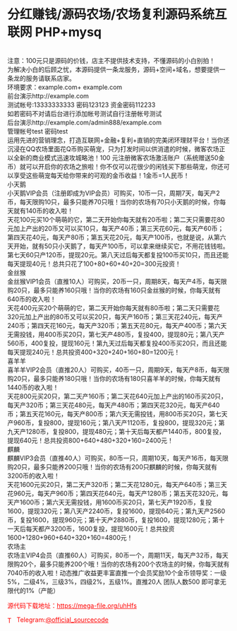 # 分红赚钱/源码农场/农场复利源码系统互联网 PHP+mysq

<br>注意：100元只是源码的价钱，店主不提供技术支持，不懂源码的小白别拍！<br>为解决小白的后顾之忧，本源码提供一条龙服务，源码+空间+域名，想要提供一条龙的服务请联系店家。<br>环境要求：example.com+ example.com<br>前台演示http://example.com<br>测试帐号:13333333333 密码123123 资金密码112233<br>如若密码不对请后台进行添加帐号测试自行注册帐号测试<br>后台演示http://example.com/admin888/example.com<br>管理帐号test 密码test<br>运用先进的营销理念，打造互联网+金融+复利+直销的完美闭环理财平台！当你还沉浸在QQ农场里面花Q币购买萌宠，只为打发时间以供消遣的时候，微客农场正以全新的商业模式迅速攻城略池！100 元注册微客农场激活账户（系统赠送50金币）就可以开启你的农场之旅啦！你不仅可以花很少的闲钱买下那些萌宠，你还可以享受这些萌宠每天给你带来的可观的金币收益！1金币=1人民币！<br>小天鹅<br>小天鹅VIP会员（注册即成为VIP会员）可购买，10币一只，周期7天，每天产2币，每天限购10只，最多只能养70只哦！当你的农场有70只小天鹅的时候，你每天就有140币的收入啦！<br>天花100元买10个萌萌的它，第二天开始你每天就有20币啦；第二天只需要花80元加上产出的20币又可以买10只，每天产40币；第三天花60元，每天产60币；第四天花40元，每天产80币；第五天花20元，每天产100币，也就是说，从第六天开始，就有50只小天鹅了，每天产100币，可以拿来继续买它，不用花钱钱啦。第七天60只产120币，提现20元。第八天过后每天都复投100币买10只，而且还能每天提现40元！总共只花了100+80+60+40+20=300元投资！<br>金丝猴<br>金丝猴VIP1会员（直推10人）可购买，20币一只，周期8天，每天产4币，每天限购20只，最多只能养160只哦！当你的农场有160只金丝猴的时候，你每天就有640币的收入啦！<br>天花400元买20个萌萌的它，第二天开始你每天就有80币啦；第二天只需要花320元加上产出的80币又可以买20只，每天产160币；第三天花240元，每天产240币；第四天花160元，每天产320币；第五天花80元，每天产400币；第六天无需投钱，用400币买20只，第七天产480币，复投400，提现80元；第八天产560币，400复投，提现160元！第九天过后每天都复投400币买20只，而且还能每天提现240元！总共投资400+320+240+160+80=1200元！<br>喜羊羊<br>喜羊羊VIP2会员（直推20人）可购买，40币一只，周期9天，每天产8币，每天限购20只，最多只能养180只哦！当你的农场有180只喜羊羊的时候，你每天就有1440币的收入啦！<br>天花800元买20只，第二天产160币；第二天花640元加上产出的160币买20只，每天产320币；第三天花480元，每天产480币；第四天花320元，每天产640币；第五天花160元，每天产800币；第六天无需投钱，用800币买20只，第七天产960币，复投800，提现160元；第八天产1120币，复投800，提现320元；第九天产1280币，复投800，提现480元；第十天后每天都产1440币，800复投，提现640元！总共投资800+640+480+320+160=2400元！<br>麒麟<br>麒麟VIP3会员（直推40人）可购买，80币一只，周期10天，每天产16币，每天限购20只，最多只能养200只哦！当你的农场有200只麒麟的时候，你每天就有3200币的收入啦！<br>天花1600元买20只，第二天产320币；第二天花1280元，每天产640币；第三天花960元，每天产960币；第四天花640元，每天产1280币；第五天花320元，每天产1600币；第六天无需投钱，用1600币买20只，第七天产1920币，复投1600，提现320元；第八天产2240币，复投1600，提现640元；第九天产2560币，复投1600，提现960元；第十天产2880币，复投1600，提现1280元；第十一天后每天都产3200币，1600复投，提现1600元！总共投资1600+1280+960+640+320+160=4800元！<br>农场主<br>农场主VIP4会员（直推60人）可购买，80币一个，周期11天，每天产32币，每天限购20个，最多只能养200个哦！当你的农场有200个农场主的时候，你每天就有7040币的收入啦！动态推广收益更丰富直推一个会员奖励10个金币领导奖：一级5%，二级4%，三级3%，四级2%，五级1%。直推20人 团队人数500 即可拿无限代的1%（产能）<br>


<p style="color: red;">源代码下载地址：<a href="https://mega-file.org/uhHfs" style="color: red;">https://mega-file.org/uhHfs</a></p><p style="color: red;"><img src="https://cdn-icons-png.flaticon.com/512/2111/2111646.png" alt="Telegram Icon" style="width: 16px; vertical-align: middle; margin-right: 5px;">Telegram:<a href="https://t.me/official_sourcecode" style="color: red;">@official_sourcecode</a></p>